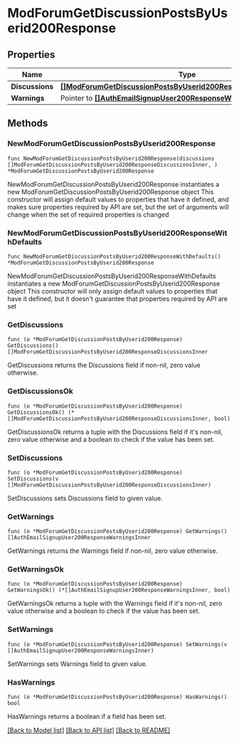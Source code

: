 # ModForumGetDiscussionPostsByUserid200Response

## Properties

Name | Type | Description | Notes
------------ | ------------- | ------------- | -------------
**Discussions** | [**[]ModForumGetDiscussionPostsByUserid200ResponseDiscussionsInner**](ModForumGetDiscussionPostsByUserid200ResponseDiscussionsInner.md) |  | 
**Warnings** | Pointer to [**[]AuthEmailSignupUser200ResponseWarningsInner**](AuthEmailSignupUser200ResponseWarningsInner.md) |  | [optional] 

## Methods

### NewModForumGetDiscussionPostsByUserid200Response

`func NewModForumGetDiscussionPostsByUserid200Response(discussions []ModForumGetDiscussionPostsByUserid200ResponseDiscussionsInner, ) *ModForumGetDiscussionPostsByUserid200Response`

NewModForumGetDiscussionPostsByUserid200Response instantiates a new ModForumGetDiscussionPostsByUserid200Response object
This constructor will assign default values to properties that have it defined,
and makes sure properties required by API are set, but the set of arguments
will change when the set of required properties is changed

### NewModForumGetDiscussionPostsByUserid200ResponseWithDefaults

`func NewModForumGetDiscussionPostsByUserid200ResponseWithDefaults() *ModForumGetDiscussionPostsByUserid200Response`

NewModForumGetDiscussionPostsByUserid200ResponseWithDefaults instantiates a new ModForumGetDiscussionPostsByUserid200Response object
This constructor will only assign default values to properties that have it defined,
but it doesn't guarantee that properties required by API are set

### GetDiscussions

`func (o *ModForumGetDiscussionPostsByUserid200Response) GetDiscussions() []ModForumGetDiscussionPostsByUserid200ResponseDiscussionsInner`

GetDiscussions returns the Discussions field if non-nil, zero value otherwise.

### GetDiscussionsOk

`func (o *ModForumGetDiscussionPostsByUserid200Response) GetDiscussionsOk() (*[]ModForumGetDiscussionPostsByUserid200ResponseDiscussionsInner, bool)`

GetDiscussionsOk returns a tuple with the Discussions field if it's non-nil, zero value otherwise
and a boolean to check if the value has been set.

### SetDiscussions

`func (o *ModForumGetDiscussionPostsByUserid200Response) SetDiscussions(v []ModForumGetDiscussionPostsByUserid200ResponseDiscussionsInner)`

SetDiscussions sets Discussions field to given value.


### GetWarnings

`func (o *ModForumGetDiscussionPostsByUserid200Response) GetWarnings() []AuthEmailSignupUser200ResponseWarningsInner`

GetWarnings returns the Warnings field if non-nil, zero value otherwise.

### GetWarningsOk

`func (o *ModForumGetDiscussionPostsByUserid200Response) GetWarningsOk() (*[]AuthEmailSignupUser200ResponseWarningsInner, bool)`

GetWarningsOk returns a tuple with the Warnings field if it's non-nil, zero value otherwise
and a boolean to check if the value has been set.

### SetWarnings

`func (o *ModForumGetDiscussionPostsByUserid200Response) SetWarnings(v []AuthEmailSignupUser200ResponseWarningsInner)`

SetWarnings sets Warnings field to given value.

### HasWarnings

`func (o *ModForumGetDiscussionPostsByUserid200Response) HasWarnings() bool`

HasWarnings returns a boolean if a field has been set.


[[Back to Model list]](../README.md#documentation-for-models) [[Back to API list]](../README.md#documentation-for-api-endpoints) [[Back to README]](../README.md)


